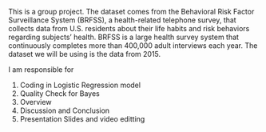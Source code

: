 This is a group project. 
The dataset comes from the Behavioral Risk Factor Surveillance System (BRFSS), a health-related telephone survey, that collects data from U.S. residents about their life habits and risk behaviors regarding subjects’ health. BRFSS is a large health survey system that continuously completes more than 400,000 adult interviews each year. The dataset we will be using is the data from 2015.


I am responsible for 
1. Coding in Logistic Regression model
2. Quality Check for Bayes
3. Overview
4. Discussion and Conclusion
5. Presentation  Slides and video editting
